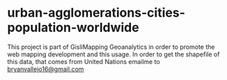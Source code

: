 # urban-agglomerations-cities-population-worldwide
This project is part of GisliMapping Geoanalytics in order to promote the web mapping development and this usage.
In order to get the shapefile of this data, that comes from United Nations emailme to bryanvallejo16@gmail.com
